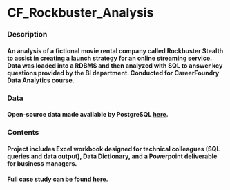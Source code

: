 # CF_Rockbuster_Analysis
### Description
#### An analysis of a fictional movie rental company called Rockbuster Stealth to assist in creating a launch strategy for an online streaming service. Data was loaded into a RDBMS and then analyzed with SQL to answer key questions provided by the BI department. Conducted for CareerFoundry Data Analytics course.
### Data
#### Open-source data made available by PostgreSQL [here](https://www.postgresqltutorial.com/wp-content/uploads/2019/05/dvdrental.zip).
### Contents
#### Project includes Excel workbook designed for technical colleagues (SQL queries and data output), Data Dictionary, and a Powerpoint deliverable for business managers.
#### Full case study can be found [here](file:///Users/allyfornino/Documents/CareerFoundry/Case%20Study%20Rockbuster%20Stealth.pdf).
